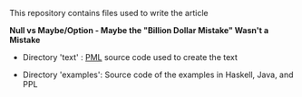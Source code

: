 This repository contains files used to write the article

**Null vs Maybe/Option - Maybe the "Billion Dollar Mistake" Wasn't a Mistake**

- Directory 'text'    : [PML](http://www.practical-programming.org/pml/) source code used to create the text

- Directory 'examples': Source code of the examples in Haskell, Java, and PPL